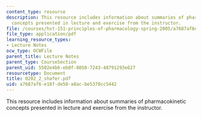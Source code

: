 ```yaml
---
content_type: resource
description: This resource includes information about summaries of pharmacokinetic
  concepts presented in lecture and exercise from the instructor.
file: /courses/hst-151-principles-of-pharmacology-spring-2005/a7687af6e18fde50a8acbe5378cc5442_0202_2_shafer.pdf
file_type: application/pdf
learning_resource_types:
- Lecture Notes
ocw_type: OCWFile
parent_title: Lecture Notes
parent_type: CourseSection
parent_uid: 5502e4b6-eb0f-8058-7243-48791293e627
resourcetype: Document
title: 0202_2_shafer.pdf
uid: a7687af6-e18f-de50-a8ac-be5378cc5442
---
```

This resource includes information about summaries of pharmacokinetic concepts presented in lecture and exercise from the instructor.

